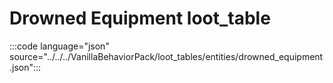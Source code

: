 # Drowned Equipment loot_table

:::code language="json" source="../../../VanillaBehaviorPack/loot_tables/entities/drowned_equipment.json":::